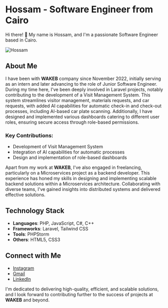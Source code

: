# Hossam - Software Engineer from Cairo

Hi there! 👋 My name is Hossam, and I'm a passionate Software Engineer based in Cairo.

![Hossam](https://i.ibb.co/80Q4fS4/Screenshot-2024-03-25-110434.png)

## About Me

I have been with **WAKEB** company since November 2022, initially serving as an intern and later advancing to the role of Junior Software Engineer. During my time here, I've been deeply involved in Laravel projects, notably contributing to the development of a Visit Management System. This system streamlines visitor management, materials requests, and car requests, with added AI capabilities for automatic check-in and check-out processes, including AI-based car plate scanning. Additionally, I have designed and implemented various dashboards catering to different user roles, ensuring secure access through role-based permissions.

### Key Contributions:
- Development of Visit Management System
- Integration of AI capabilities for automatic processes
- Design and implementation of role-based dashboards

Apart from my work at **WAKEB**, I've also engaged in freelancing, particularly on a Microservices project as a backend developer. This experience has honed my skills in designing and implementing scalable backend solutions within a Microservices architecture. Collaborating with diverse teams, I've gained insights into distributed systems and delivered effective solutions.

## Technology Stack
- **Languages**: PHP, JavaScript, C#, C++
- **Frameworks**: Laravel, Tailwind CSS
- **Tools**: PHPStorm
- **Others**: HTML5, CSS3

## Connect with Me
- [Instagram](https://www.instagram.com/hossammohamed558)
- [Gmail](mailto:homoh1489@gmail.com)
- [LinkedIn](https://www.linkedin.com/in/hossammohamed-softwareengineer)

I'm dedicated to delivering high-quality, efficient, and scalable solutions, and I look forward to contributing further to the success of projects at **WAKEB** and beyond.
